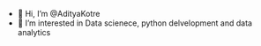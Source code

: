- 👋 Hi, I’m @AdityaKotre
- 👀 I’m interested in Data scienece, python delvelopment and data analytics


<!---
AdityaKotre/AdityaKotre is a ✨ special ✨ repository because its `README.md` (this file) appears on your GitHub profile.
You can click the Preview link to take a look at your changes.
--->
